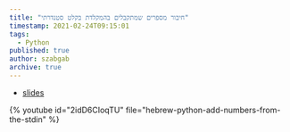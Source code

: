 ```yaml
---
title: "חיבור מספרים שמתקבלים בהמקלדת בקלט סטנדרתי"
timestamp: 2021-02-24T09:15:01
tags:
  - Python
published: true
author: szabgab
archive: true
---
```



* [slides](https://code-maven.com/slides/python-programming/python-add-strings)

{% youtube id="2idD6CIoqTU" file="hebrew-python-add-numbers-from-the-stdin" %}

